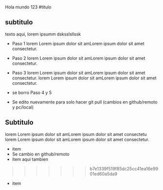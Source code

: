 Hola mundo 123
#titulo


## subtitulo
texto aqui, lorem ipsumm dsksslsllssk


- Paso 1
lorem  Lorem ipsum dolor sit amLorem ipsum dolor sit amet consectetur.
- Paso 2
lorem  Lorem ipsum dolor sit amLorem ipsum dolor sit amet consectetur.
- Paso 3
lorem  Lorem ipsum dolor sit amLorem ipsum dolor sit amet consectetur.
lorem  Lorem ipsum dolor sit amLorem ipsum dolor sit amet consectetur.

- se borro Paso 4 y 5
- Se edito nuevamente para solo hacer git pull (cambios en github/remoto y pc/local)

## Subtitulo
lorem  Lorem ipsum dolor sit amLorem ipsum dolor sit amet consectetu lorem  Lorem ipsum dolor sit amLorem ipsum dolor sit amet consectetur.

- item
- Se cambio en github/remoto
- item aqui tambien
>>>>>>> b7e1339f519f85dc25cc41ea16e9901ed60a5da9
- item

